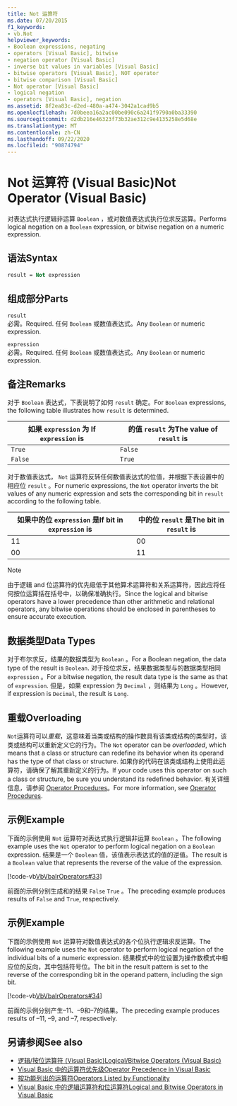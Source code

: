 ```yaml
---
title: Not 运算符
ms.date: 07/20/2015
f1_keywords:
- vb.Not
helpviewer_keywords:
- Boolean expressions, negating
- operators [Visual Basic], bitwise
- negation operator [Visual Basic]
- inverse bit values in variables [Visual Basic]
- bitwise operators [Visual Basic], NOT operator
- bitwise comparison [Visual Basic]
- Not operator [Visual Basic]
- logical negation
- operators [Visual Basic], negation
ms.assetid: 8f2ea83c-d2ed-480a-a474-3042a1cad9b5
ms.openlocfilehash: 7d0beea16a2ac00be090c6a241f9790a0ba33390
ms.sourcegitcommit: d2db216e46323f73b32ae312c9e4135258e5d68e
ms.translationtype: MT
ms.contentlocale: zh-CN
ms.lasthandoff: 09/22/2020
ms.locfileid: "90874794"
---
```

# <a name="not-operator-visual-basic"></a><span data-ttu-id="b87bf-102">Not 运算符 (Visual Basic)</span><span class="sxs-lookup"><span data-stu-id="b87bf-102">Not Operator (Visual Basic)</span></span>

<span data-ttu-id="b87bf-103">对表达式执行逻辑非运算 `Boolean` ，或对数值表达式执行位求反运算。</span><span class="sxs-lookup"><span data-stu-id="b87bf-103">Performs logical negation on a `Boolean` expression, or bitwise negation on a numeric expression.</span></span>  
  
## <a name="syntax"></a><span data-ttu-id="b87bf-104">语法</span><span class="sxs-lookup"><span data-stu-id="b87bf-104">Syntax</span></span>  
  
```vb  
result = Not expression  
```  
  
## <a name="parts"></a><span data-ttu-id="b87bf-105">组成部分</span><span class="sxs-lookup"><span data-stu-id="b87bf-105">Parts</span></span>  

 `result`  
 <span data-ttu-id="b87bf-106">必需。</span><span class="sxs-lookup"><span data-stu-id="b87bf-106">Required.</span></span> <span data-ttu-id="b87bf-107">任何 `Boolean` 或数值表达式。</span><span class="sxs-lookup"><span data-stu-id="b87bf-107">Any `Boolean` or numeric expression.</span></span>  
  
 `expression`  
 <span data-ttu-id="b87bf-108">必需。</span><span class="sxs-lookup"><span data-stu-id="b87bf-108">Required.</span></span> <span data-ttu-id="b87bf-109">任何 `Boolean` 或数值表达式。</span><span class="sxs-lookup"><span data-stu-id="b87bf-109">Any `Boolean` or numeric expression.</span></span>  
  
## <a name="remarks"></a><span data-ttu-id="b87bf-110">备注</span><span class="sxs-lookup"><span data-stu-id="b87bf-110">Remarks</span></span>  

 <span data-ttu-id="b87bf-111">对于 `Boolean` 表达式，下表说明了如何 `result` 确定。</span><span class="sxs-lookup"><span data-stu-id="b87bf-111">For `Boolean` expressions, the following table illustrates how `result` is determined.</span></span>  
  
|<span data-ttu-id="b87bf-112">如果 `expression` 为 </span><span class="sxs-lookup"><span data-stu-id="b87bf-112">If `expression` is</span></span>|<span data-ttu-id="b87bf-113">的值 `result` 为</span><span class="sxs-lookup"><span data-stu-id="b87bf-113">The value of `result` is</span></span>|  
|------------------------|------------------------------|  
|`True`|`False`|  
|`False`|`True`|  
  
 <span data-ttu-id="b87bf-114">对于数值表达式， `Not` 运算符反转任何数值表达式的位值，并根据下表设置中的相应位 `result` 。</span><span class="sxs-lookup"><span data-stu-id="b87bf-114">For numeric expressions, the `Not` operator inverts the bit values of any numeric expression and sets the corresponding bit in `result` according to the following table.</span></span>  
  
|<span data-ttu-id="b87bf-115">如果中的位 `expression` 是</span><span class="sxs-lookup"><span data-stu-id="b87bf-115">If bit in `expression` is</span></span>|<span data-ttu-id="b87bf-116">中的位 `result` 是</span><span class="sxs-lookup"><span data-stu-id="b87bf-116">The bit in `result` is</span></span>|  
|-------------------------------|----------------------------|  
|<span data-ttu-id="b87bf-117">1</span><span class="sxs-lookup"><span data-stu-id="b87bf-117">1</span></span>|<span data-ttu-id="b87bf-118">0</span><span class="sxs-lookup"><span data-stu-id="b87bf-118">0</span></span>|  
|<span data-ttu-id="b87bf-119">0</span><span class="sxs-lookup"><span data-stu-id="b87bf-119">0</span></span>|<span data-ttu-id="b87bf-120">1</span><span class="sxs-lookup"><span data-stu-id="b87bf-120">1</span></span>|  
  
> [!NOTE]
> <span data-ttu-id="b87bf-121">由于逻辑 and 位运算符的优先级低于其他算术运算符和关系运算符，因此应将任何按位运算括在括号中，以确保准确执行。</span><span class="sxs-lookup"><span data-stu-id="b87bf-121">Since the logical and bitwise operators have a lower precedence than other arithmetic and relational operators, any bitwise operations should be enclosed in parentheses to ensure accurate execution.</span></span>  
  
## <a name="data-types"></a><span data-ttu-id="b87bf-122">数据类型</span><span class="sxs-lookup"><span data-stu-id="b87bf-122">Data Types</span></span>  

 <span data-ttu-id="b87bf-123">对于布尔求反，结果的数据类型为 `Boolean` 。</span><span class="sxs-lookup"><span data-stu-id="b87bf-123">For a Boolean negation, the data type of the result is `Boolean`.</span></span> <span data-ttu-id="b87bf-124">对于按位求反，结果数据类型与的数据类型相同 `expression` 。</span><span class="sxs-lookup"><span data-stu-id="b87bf-124">For a bitwise negation, the result data type is the same as that of `expression`.</span></span> <span data-ttu-id="b87bf-125">但是，如果 expression 为 `Decimal` ，则结果为 `Long` 。</span><span class="sxs-lookup"><span data-stu-id="b87bf-125">However, if expression is `Decimal`, the result is `Long`.</span></span>  
  
## <a name="overloading"></a><span data-ttu-id="b87bf-126">重载</span><span class="sxs-lookup"><span data-stu-id="b87bf-126">Overloading</span></span>  

 <span data-ttu-id="b87bf-127">`Not`运算符可以*重载*，这意味着当类或结构的操作数具有该类或结构的类型时，该类或结构可以重新定义它的行为。</span><span class="sxs-lookup"><span data-stu-id="b87bf-127">The `Not` operator can be *overloaded*, which means that a class or structure can redefine its behavior when its operand has the type of that class or structure.</span></span> <span data-ttu-id="b87bf-128">如果你的代码在该类或结构上使用此运算符，请确保了解其重新定义的行为。</span><span class="sxs-lookup"><span data-stu-id="b87bf-128">If your code uses this operator on such a class or structure, be sure you understand its redefined behavior.</span></span> <span data-ttu-id="b87bf-129">有关详细信息，请参阅 [Operator Procedures](../../programming-guide/language-features/procedures/operator-procedures.md)。</span><span class="sxs-lookup"><span data-stu-id="b87bf-129">For more information, see [Operator Procedures](../../programming-guide/language-features/procedures/operator-procedures.md).</span></span>  
  
## <a name="example"></a><span data-ttu-id="b87bf-130">示例</span><span class="sxs-lookup"><span data-stu-id="b87bf-130">Example</span></span>  

 <span data-ttu-id="b87bf-131">下面的示例使用 `Not` 运算符对表达式执行逻辑非运算 `Boolean` 。</span><span class="sxs-lookup"><span data-stu-id="b87bf-131">The following example uses the `Not` operator to perform logical negation on a `Boolean` expression.</span></span> <span data-ttu-id="b87bf-132">结果是一个 `Boolean` 值，该值表示表达式的值的逆值。</span><span class="sxs-lookup"><span data-stu-id="b87bf-132">The result is a `Boolean` value that represents the reverse of the value of the expression.</span></span>  
  
 [!code-vb[VbVbalrOperators#33](~/samples/snippets/visualbasic/VS_Snippets_VBCSharp/VbVbalrOperators/VB/Class1.vb#33)]  
  
 <span data-ttu-id="b87bf-133">前面的示例分别生成和的结果 `False` `True` 。</span><span class="sxs-lookup"><span data-stu-id="b87bf-133">The preceding example produces results of `False` and `True`, respectively.</span></span>  
  
## <a name="example"></a><span data-ttu-id="b87bf-134">示例</span><span class="sxs-lookup"><span data-stu-id="b87bf-134">Example</span></span>  

 <span data-ttu-id="b87bf-135">下面的示例使用 `Not` 运算符对数值表达式的各个位执行逻辑求反运算。</span><span class="sxs-lookup"><span data-stu-id="b87bf-135">The following example uses the `Not` operator to perform logical negation of the individual bits of a numeric expression.</span></span> <span data-ttu-id="b87bf-136">结果模式中的位设置为操作数模式中相应位的反向，其中包括符号位。</span><span class="sxs-lookup"><span data-stu-id="b87bf-136">The bit in the result pattern is set to the reverse of the corresponding bit in the operand pattern, including the sign bit.</span></span>  
  
 [!code-vb[VbVbalrOperators#34](~/samples/snippets/visualbasic/VS_Snippets_VBCSharp/VbVbalrOperators/VB/Class1.vb#34)]  
  
 <span data-ttu-id="b87bf-137">前面的示例分别产生–11、–9和–7的结果。</span><span class="sxs-lookup"><span data-stu-id="b87bf-137">The preceding example produces results of –11, –9, and –7, respectively.</span></span>  
  
## <a name="see-also"></a><span data-ttu-id="b87bf-138">另请参阅</span><span class="sxs-lookup"><span data-stu-id="b87bf-138">See also</span></span>

- [<span data-ttu-id="b87bf-139">逻辑/按位运算符 (Visual Basic)</span><span class="sxs-lookup"><span data-stu-id="b87bf-139">Logical/Bitwise Operators (Visual Basic)</span></span>](logical-bitwise-operators.md)
- [<span data-ttu-id="b87bf-140">Visual Basic 中的运算符优先级</span><span class="sxs-lookup"><span data-stu-id="b87bf-140">Operator Precedence in Visual Basic</span></span>](operator-precedence.md)
- [<span data-ttu-id="b87bf-141">按功能列出的运算符</span><span class="sxs-lookup"><span data-stu-id="b87bf-141">Operators Listed by Functionality</span></span>](operators-listed-by-functionality.md)
- [<span data-ttu-id="b87bf-142">Visual Basic 中的逻辑运算符和位运算符</span><span class="sxs-lookup"><span data-stu-id="b87bf-142">Logical and Bitwise Operators in Visual Basic</span></span>](../../programming-guide/language-features/operators-and-expressions/logical-and-bitwise-operators.md)

